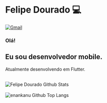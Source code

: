 # Felipe Dourado 💻

[![Gmail](https://img.shields.io/badge/-Gmail-black?logo=gmail&logoColor=whitesmoke&labelColor=grey)](mailto:felipegdourado@gmail.com)

### Olá!

## Eu sou desenvolvedor mobile.
Atualmente desenvolvendo em Flutter.

<br />

<img alt="Felipe Dourado Github Stats" src="https://github-readme-stats.vercel.app/api?username=FGDOURADO&show_icons=true&theme=dark" />

<br />
<br />

<img alt="enankanu Github Top Langs" src="https://github-readme-stats.vercel.app/api/top-langs/?username=FGDOURADO&layout=compact&theme=dark">
